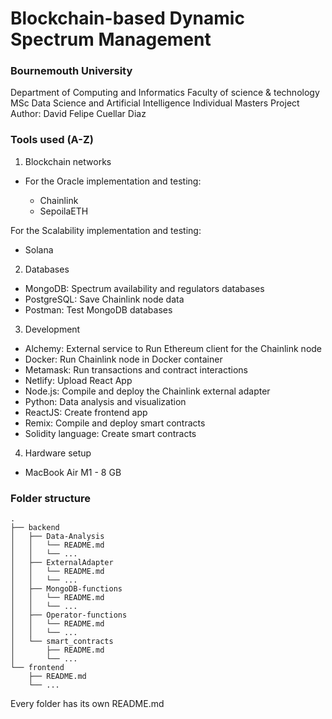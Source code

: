 # Blockchain-based Dynamic Spectrum Management

### Bournemouth University

Department of Computing and Informatics
Faculty of science & technology
MSc Data Science and Artificial Intelligence
Individual Masters Project
Author: David Felipe Cuellar Diaz

### Tools used (A-Z)

1. Blockchain networks

- For the Oracle implementation and testing:

  - Chainlink
  - SepoilaETH

For the Scalability implementation and testing:

- Solana

2. Databases

- MongoDB: Spectrum availability and regulators databases
- PostgreSQL: Save Chainlink node data
- Postman: Test MongoDB databases

3. Development

- Alchemy: External service to Run Ethereum client for the Chainlink node
- Docker: Run Chainlink node in Docker container
- Metamask: Run transactions and contract interactions
- Netlify: Upload React App
- Node.js: Compile and deploy the Chainlink external adapter
- Python: Data analysis and visualization
- ReactJS: Create frontend app
- Remix: Compile and deploy smart contracts
- Solidity language: Create smart contracts

4. Hardware setup

- MacBook Air M1 - 8 GB

### Folder structure

    .
    ├── backend
    │   ├── Data-Analysis
    │   │   └── README.md
    │   │   └── ...
    │   ├── ExternalAdapter
    │   │   └── README.md
    │   │   └── ...
    │   ├── MongoDB-functions
    │   │   └── README.md
    │   │   └── ...
    │   ├── Operator-functions
    │   │   └── README.md
    │   │   └── ...
    │   └── smart_contracts
    │       ├── README.md
    │       └── ...
    └── frontend
        ├── README.md
        └── ...

Every folder has its own README.md
